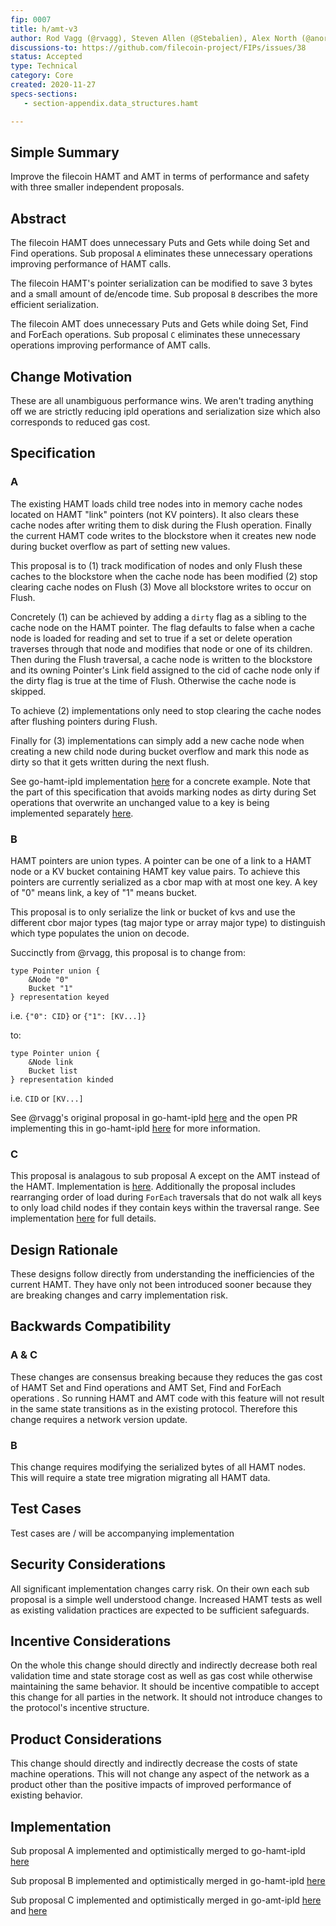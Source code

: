 ```yaml
---
fip: 0007
title: h/amt-v3
author: Rod Vagg (@rvagg), Steven Allen (@Stebalien), Alex North (@anorth), Zen Ground0 (@Zenground0)
discussions-to: https://github.com/filecoin-project/FIPs/issues/38
status: Accepted
type: Technical
category: Core
created: 2020-11-27
specs-sections:
   - section-appendix.data_structures.hamt

---
```


## Simple Summary
<!--"If you can't explain it simply, you don't understand it well enough." Provide a simplified and layman-accessible explanation of the FIP.-->

Improve the filecoin HAMT and AMT in terms of performance and safety with three smaller independent proposals.

## Abstract
<!--A short (~200 word) description of the technical issue being addressed.-->
The filecoin HAMT does unnecessary Puts and Gets while doing Set and Find operations. Sub proposal `A` eliminates these unnecessary operations improving performance of HAMT calls.

The filecoin HAMT's pointer serialization can be modified to save 3 bytes and a small amount of de/encode time. Sub proposal `B` describes the more efficient serialization.

The filecoin AMT does unnecessary Puts and Gets while doing Set, Find and ForEach operations. Sub proposal `C` eliminates these unnecessary operations improving performance of AMT calls.

## Change Motivation

These are all unambiguous performance wins. We aren't trading anything off we are strictly reducing ipld operations and serialization size which also corresponds to reduced gas cost.

## Specification
<!--The technical specification should describe the syntax and semantics of any new feature. The specification should be detailed enough to allow competing, interoperable implementations for any of the current Filecoin implementations. -->

### A
The existing HAMT loads child tree nodes into in memory cache nodes located on HAMT "link" pointers (not KV pointers). It also clears these cache nodes after writing them to disk during the Flush operation. Finally the current HAMT code writes to the blockstore when it creates new node during bucket overflow as part of setting new values.

This proposal is to (1) track modification of nodes and only Flush these caches to the blockstore when the cache node has been modified (2) stop clearing cache nodes on Flush (3) Move all blockstore writes to occur on Flush.

Concretely (1) can be achieved by adding a `dirty` flag as a sibling to the cache node on the HAMT pointer. The flag defaults to false when a cache node is loaded for reading and set to true if a set or delete operation traverses through that node and modifies that node or one of its children. Then during the Flush traversal, a cache node is written to the blockstore and its owning Pointer's Link field assigned to the cid of cache node only if the dirty flag is true at the time of Flush. Otherwise the cache node is skipped.

To achieve (2) implementations only need to stop clearing the cache nodes after flushing pointers during Flush.

Finally for (3) implementations can simply add a new cache node when creating a new child node during bucket overflow and mark this node as dirty so that it gets written during the next flush.

See go-hamt-ipld implementation [here](https://github.com/filecoin-project/go-hamt-ipld/pull/74) for a concrete example. Note that the part of this specification that avoids marking nodes as dirty during Set operations that overwrite an unchanged value to a key is being implemented separately [here](https://github.com/filecoin-project/go-hamt-ipld/pull/77#discussion_r532044992).

### B
HAMT pointers are union types. A pointer can be one of a link to a HAMT node or a KV bucket containing HAMT key value pairs. To achieve this pointers are currently serialized as a cbor map with at most one key. A key of "0" means link, a key of "1" means bucket.

This proposal is to only serialize the link or bucket of kvs and use the different cbor major types (tag major type or array major type) to distinguish which type populates the union on decode.

Succinctly from @rvagg, this proposal is to change from:
```
type Pointer union {
	&Node "0"
	Bucket "1"
} representation keyed
```
i.e. `{"0": CID}` or `{"1": [KV...]}`

to:
```
type Pointer union {
	&Node link
	Bucket list
} representation kinded
```
i.e. `CID` or `[KV...]`

See @rvagg's original proposal in go-hamt-ipld [here](https://github.com/filecoin-project/go-hamt-ipld/issues/53#issue-663418352) and the open PR implementing this in go-hamt-ipld [here](https://github.com/filecoin-project/go-hamt-ipld/pull/60) for more information.

### C
This proposal is analagous to sub proposal A except on the AMT instead of the HAMT. Implementation is [here](https://github.com/filecoin-project/go-amt-ipld/pull/30). Additionally the proposal includes rearranging order of load during `ForEach` traversals that do not walk all keys to only load child nodes if they contain keys within the traversal range. See implementation [here](https://github.com/filecoin-project/go-amt-ipld/pull/37/files) for full details.

## Design Rationale

These designs follow directly from understanding the inefficiencies of the current HAMT. They have only not been introduced sooner because they are breaking changes and carry implementation risk.

## Backwards Compatibility

### A & C
These changes are consensus breaking because they reduces the gas cost of HAMT Set and Find operations and AMT Set, Find and ForEach operations . So running HAMT and AMT code with this feature will not result in the same state transitions as in the existing protocol. Therefore this change requires a network version update.

### B
This change requires modifying the serialized bytes of all HAMT nodes. This will require a state tree migration migrating all HAMT data.

## Test Cases

Test cases are / will be accompanying implementation

## Security Considerations
All significant implementation changes carry risk. On their own each sub proposal is a simple well understood change. Increased HAMT tests as well as existing validation practices are expected to be sufficient safeguards. 

## Incentive Considerations
On the whole this change should directly and indirectly decrease both real validation time and state storage cost as well as gas cost while otherwise maintaining the same behavior. It should be incentive compatible to accept this change for all parties in the network. It should not introduce changes to the protocol's incentive structure.

## Product Considerations
This change should directly and indirectly decrease the costs of state machine operations. This will not change any aspect of the network as a product other than the positive impacts of improved performance of existing behavior.

## Implementation
Sub proposal A implemented and optimistically merged to go-hamt-ipld [here](https://github.com/filecoin-project/go-hamt-ipld/pull/74)

Sub proposal B implemented and optimistically merged in go-hamt-ipld [here](https://github.com/filecoin-project/go-hamt-ipld/pull/60)

Sub proposal C implemented and optimistically merged in go-amt-ipld [here](https://github.com/filecoin-project/go-amt-ipld/pull/30) and [here](https://github.com/filecoin-project/go-amt-ipld/pull/37)
